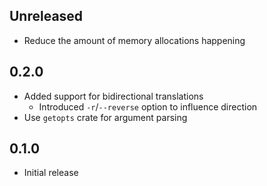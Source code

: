 Unreleased
----------
- Reduce the amount of memory allocations happening


0.2.0
-----
- Added support for bidirectional translations
  - Introduced `-r`/`--reverse` option to influence direction
- Use `getopts` crate for argument parsing


0.1.0
-----
- Initial release
